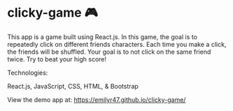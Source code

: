 # clicky-game :video_game:

This app is a game built using React.js.  In this game, the goal is to repeatedly click on different friends characters.  Each time you make a click, the friends will be shuffled.  Your goal is to not click on the same friend twice.  Try to beat your high score!

Technologies:

React.js,
JavaScript,
CSS,
HTML, &
Bootstrap

View the demo app at: https://emilyr47.github.io/clicky-game/
